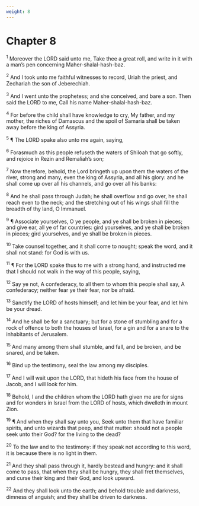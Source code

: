 ```yaml
---
weight: 8
---
```


# Chapter 8

<sup>1</sup> Moreover the LORD said unto me, Take thee a great roll, and write in it with a man’s pen concerning Maher-shalal-hash-baz. 

<sup>2</sup> And I took unto me faithful witnesses to record, Uriah the priest, and Zechariah the son of Jeberechiah. 

<sup>3</sup> And I went unto the prophetess; and she conceived, and bare a son. Then said the LORD to me, Call his name Maher-shalal-hash-baz. 

<sup>4</sup> For before the child shall have knowledge to cry, My father, and my mother, the riches of Damascus and the spoil of Samaria shall be taken away before the king of Assyria. 

<sup>5</sup> ¶ The LORD spake also unto me again, saying, 

<sup>6</sup> Forasmuch as this people refuseth the waters of Shiloah that go softly, and rejoice in Rezin and Remaliah’s son; 

<sup>7</sup> Now therefore, behold, the Lord bringeth up upon them the waters of the river, strong and many, even the king of Assyria, and all his glory: and he shall come up over all his channels, and go over all his banks: 

<sup>8</sup> And he shall pass through Judah; he shall overflow and go over, he shall reach even to the neck; and the stretching out of his wings shall fill the breadth of thy land, O Immanuel. 

<sup>9</sup> ¶ Associate yourselves, O ye people, and ye shall be broken in pieces; and give ear, all ye of far countries: gird yourselves, and ye shall be broken in pieces; gird yourselves, and ye shall be broken in pieces. 

<sup>10</sup> Take counsel together, and it shall come to nought; speak the word, and it shall not stand: for God is with us. 

<sup>11</sup> ¶ For the LORD spake thus to me with a strong hand, and instructed me that I should not walk in the way of this people, saying, 

<sup>12</sup> Say ye not, A confederacy, to all them to whom this people shall say, A confederacy; neither fear ye their fear, nor be afraid. 

<sup>13</sup> Sanctify the LORD of hosts himself; and let him be your fear, and let him be your dread. 

<sup>14</sup> And he shall be for a sanctuary; but for a stone of stumbling and for a rock of offence to both the houses of Israel, for a gin and for a snare to the inhabitants of Jerusalem. 

<sup>15</sup> And many among them shall stumble, and fall, and be broken, and be snared, and be taken. 

<sup>16</sup> Bind up the testimony, seal the law among my disciples. 

<sup>17</sup> And I will wait upon the LORD, that hideth his face from the house of Jacob, and I will look for him. 

<sup>18</sup> Behold, I and the children whom the LORD hath given me are for signs and for wonders in Israel from the LORD of hosts, which dwelleth in mount Zion. 

<sup>19</sup> ¶ And when they shall say unto you, Seek unto them that have familiar spirits, and unto wizards that peep, and that mutter: should not a people seek unto their God? for the living to the dead? 

<sup>20</sup> To the law and to the testimony: if they speak not according to this word, it is because there is no light in them. 

<sup>21</sup> And they shall pass through it, hardly bestead and hungry: and it shall come to pass, that when they shall be hungry, they shall fret themselves, and curse their king and their God, and look upward. 

<sup>22</sup> And they shall look unto the earth; and behold trouble and darkness, dimness of anguish; and they shall be driven to darkness. 


